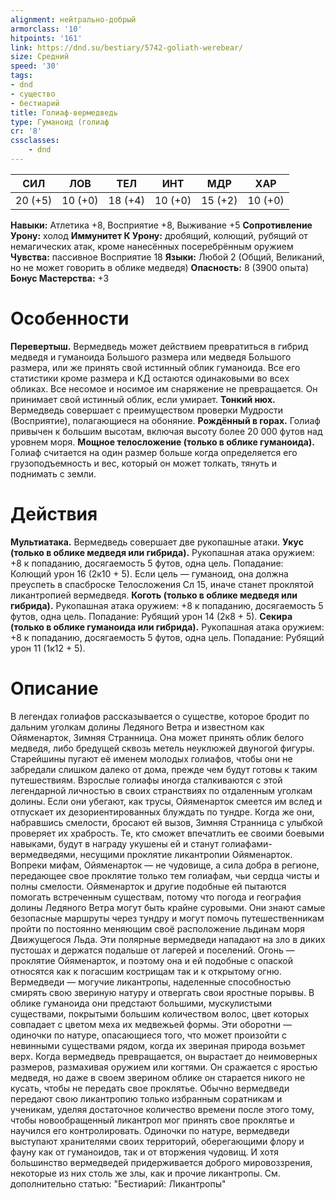 ```yaml
---
alignment: нейтрально-добрый
armorclass: '10'
hitpoints: '161'
link: https://dnd.su/bestiary/5742-goliath-werebear/
size: Средний
speed: '30'
tags:
- dnd
- существо
- бестиарий
title: Голиаф-вермедведь
type: Гуманоид (голиаф
cr: '8'
cssclasses:
    - dnd
---
```



| СИЛ | ЛОВ | ТЕЛ | ИНТ | МДР | ХАР |
|---|---|---|---|---|---|
| 20 (+5) | 10 (+0) | 18 (+4) | 10 (+0) | 15 (+2) | 10 (+0) |
**Навыки:** Атлетика +8, Восприятие +8, Выживание +5
**Сопротивление Урону:** холод
**Иммунитет К Урону:** дробящий, колющий, рубящий от немагических атак, кроме нанесённых посеребрённым оружием
**Чувства:** пассивное Восприятие 18
**Языки:** Любой 2 (Общий, Великаний, но не может говорить в облике медведя)
**Опасность:** 8 (3900 опыта)
**Бонус Мастерства:** +3


# Особенности
**Перевертыш.** Вермедведь может действием превратиться в гибрид медведя и гуманоида Большого размера или медведя Большого размера, или же принять свой истинный облик гуманоида. Все его статистики кроме размера и КД остаются одинаковыми во всех обликах. Все несомое и носимое им снаряжение не превращается. Он принимает свой истинный облик, если умирает.
**Тонкий нюх.** Вермедведь совершает с преимуществом проверки Мудрости (Восприятие), полагающиеся на обоняние.
**Рождённый в горах.** Голиаф привычен к большим высотам, включая высоту более 20 000 футов над уровнем моря.
**Мощное телосложение (только в облике гуманоида).** Голиаф считается на один размер больше когда определяется его грузоподъемность и вес, который он может толкать, тянуть и поднимать с земли.


# Действия
**Мультиатака.** Вермедведь совершает две рукопашные атаки.
**Укус (только в облике медведя или гибрида).** Рукопашная атака оружием: +8 к попаданию, досягаемость 5 футов, одна цель. Попадание: Колющий урон 16 (2к10 + 5). Если цель — гуманоид, она должна преуспеть в спасброске Телосложения Сл 15, иначе станет проклятой ликантропией вермедведя.
**Коготь (только в облике медведя или гибрида).** Рукопашная атака оружием: +8 к попаданию, досягаемость 5 футов, одна цель. Попадание: Рубящий урон 14 (2к8 + 5).
**Секира (только в облике гуманоида или гибрида).** Рукопашная атака оружием: +8 к попаданию, досягаемость 5 футов, одна цель. Попадание: Рубящий урон 11 (1к12 + 5).


# Описание
В легендах голиафов рассказывается о существе, которое бродит по дальним уголкам долины Ледяного Ветра и известном как Ойяменарток, Зимняя Странница. Она может принять облик белого медведя, либо бредущей сквозь метель неуклюжей двуногой фигуры. Старейшины пугают её именем молодых голиафов, чтобы они не забредали слишком далеко от дома, прежде чем будут готовы к таким путешествиям. Взрослые голиафы иногда сталкиваются с этой легендарной личностью в своих странствиях по отдаленным уголкам долины. Если они убегают, как трусы, Ойяменарток смеется им вслед и отпускает их дезориентированных блуждать по тундре. Когда же они, набравшись смелости, бросают ей вызов, Зимняя Странница с улыбкой проверяет их храбрость. Те, кто сможет впечатлить ее своими боевыми навыками, будут в награду укушены ей и станут голиафами-вермедведями, несущими проклятие ликантропии Ойяменарток. Вопреки мифам, Ойяменарток — не чудовище, а сила добра в регионе, передающее свое проклятие только тем голиафам, чьи сердца чисты и полны смелости. Ойяменарток и другие подобные ей пытаются помогать встреченным существам, потому что погода и география долины Ледяного Ветра могут быть крайне суровыми. Они знают самые безопасные маршруты через тундру и могут помочь путешественникам пройти по постоянно меняющим своё расположение льдинам моря Движущегося Льда. Эти полярные вермедведи нападают на зло в диких пустошах и держатся подальше от лагерей и поселений. Огонь — проклятие Ойяменарток, и поэтому она и ей подобные с опаской относятся как к погасшим кострищам так и к открытому огню.   Вермедведи — могучие ликантропы, наделенные способностью смирять свою звериную натуру и отвергать свои яростные порывы. В облике гуманоида они предстают большими, мускулистыми существами, покрытыми большим количеством волос, цвет которых совпадает с цветом меха их медвежьей формы. Эти оборотни — одиночки по натуре, опасающиеся того, что может произойти с невинными существами рядом, когда их звериная природа возьмет верх. Когда вермедведь превращается, он вырастает до неимоверных размеров, размахивая оружием или когтями. Он сражается с яростью медведя, но даже в своем зверином облике он старается никого не кусать, чтобы не передать свое проклятье. Обычно вермедведи передают свою ликантропию только избранным соратникам и ученикам, уделяя достаточное количество времени после этого тому, чтобы новообращенный ликантроп мог принять свое проклятье и научился его контролировать. Одиночки по натуре, вермедведи выступают хранителями своих территорий, оберегающими флору и фауну как от гуманоидов, так и от вторжения чудовищ. И хотя большинство вермедведей придерживается доброго мировоззрения, некоторые из них столь же злы, как и прочие ликантропы. См. дополнительно статью: "Бестиарий: Ликантропы"